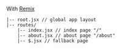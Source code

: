With <a href="https://remix.run/docs/en/v1/guides/routing">Remix</a>

```
|-- root.jsx // global app layout
|-- routes/
    |-- index.jsx // index page "/"
    |-- about.jsx // about page "/about"
    |-- $.jsx // fallback page
```